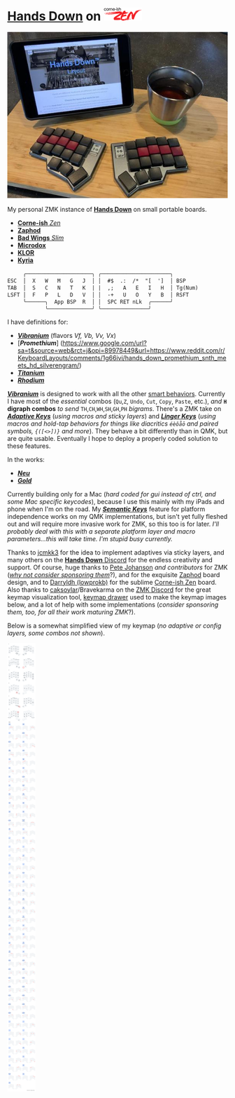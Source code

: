 # [**Hands Down**](http://handsdownlayout.com) on ![zen pic](zenlogo.png)

![zen pic](zen.jpg)

My personal ZMK instance of [**Hands Down**](http://handsdownlayout.com) on small portable boards.

- [**Corne-ish** *Zen*](https://www.reddit.com/r/ErgoMechKeyboards/comments/reyulp/my_new_zen/) 
- [**Zaphod**](https://www.reddit.com/r/ErgoMechKeyboards/comments/1130oor/zaphod_in_café_society/)
- [**Bad Wings** *Slim*](https://www.reddit.com/r/ErgoMechKeyboards/comments/16huy9s/thin_is_in/)
- [**Microdox**](https://old.boardsource.xyz/store/5f2e7e4a2902de7151494f92)
- [**KLOR**](https://github.com/GEIGEIGEIST/KLOR)
- [**Kyria**](https://splitkb.com/products/kyria-rev3)

```
     ╭─────────────────────╮ ╭──────────────────────╮
ESC  │  X   W   M   G   J  │ │  #$  .:  /*  "[  ']  │ BSP
TAB  │  S   C   N   T   K  | |  ,;   A   E   I   H  │ Tg(Num)
LSFT │  F   P   L   D   V  │ │  -+   U   O   Y   B  │ RSFT
     ╰──────╮  App BSP  R  │ │  SPC RET nLk  ╭──────╯
            ╰──────────────╯ ╰───────────────╯
```
I have definitions for:
- [***Vibranium***](https://sites.google.com/alanreiser.com/handsdown/home/hands-down-neu#h.eyvjpfoqjy65) (flavors *Vf, Vb, Vv, Vx*)
- [***Promethium***] (https://www.google.com/url?sa=t&source=web&rct=j&opi=89978449&url=https://www.reddit.com/r/KeyboardLayouts/comments/1g66ivi/hands_down_promethium_snth_meets_hd_silverengram/)
- [***Titanium***](https://sites.google.com/alanreiser.com/handsdown/home/hands-down-neu#h.wc98dpulr54c)
- [***Rhodium***](https://sites.google.com/alanreiser.com/handsdown/home/hands-down-neu#h.bv3bay1cp21z)

 [***Vibranium***](https://sites.google.com/alanreiser.com/handsdown/home/hands-down-neu#h.eyvjpfoqjy65) is designed to work with all the other [smart behaviors](https://sites.google.com/alanreiser.com/handsdown#h.8ngiif20qf4). Currently I have most of the *essential* combos (`Qu`,`Z`, `Undo`, `Cut`, `Copy`, `Paste`, etc.), *and* **`H` digraph combos** *to send* `TH`,`CH`,`WH`,`SH`,`GH`,`PH` *bigrams*. There's a ZMK take on [***Adaptive Keys***](https://sites.google.com/alanreiser.com/handsdown#h.ps4itorhjiq9) (*using macros and sticky layers*) and [***Linger Keys***](https://sites.google.com/alanreiser.com/handsdown#h.w8doktr0rzce) (*using macros and hold-tap behaviors for things like diacritics `éèôåō` and paired symbols, `{([<>])}` and more*). They behave a bit differently than in QMK, but are quite usable. Eventually I hope to deploy a properly coded solution to these features.

In the works:
- [***Neu***](https://sites.google.com/alanreiser.com/handsdown/home/hands-down-neu#h.ze4kq734zl5w)
- [***Gold***](https://sites.google.com/alanreiser.com/handsdown/home/hands-down-neu#h.8i2msuo3butx)


Currently building only for a Mac (*hard coded for gui instead of ctrl, and some Mac specific keycodes*), because I use this mainly with my iPads and phone when I'm on the road. My [***Semantic Keys***](https://sites.google.com/alanreiser.com/handsdown#h.7mehnxbqcx2s) feature for platform independence works on my QMK implementations, but isn't yet fully fleshed out and will require more invasive work for ZMK, so this too is for later. *I'll probably deal with this with a separate platform layer and macro parameters…this will take time. I'm stupid busy currently.*

Thanks to [jcmkk3](https://github.com/jcmkk3) for the idea to implement adaptives via sticky layers, and many others on the [**Hands Down** Discord](https://discord.gg/BC3fzb2E) for the endless creativity and support. Of course, huge thanks to [Pete Johanson](https://github.com/petejohanson) *and contributors* for ZMK ([*why not consider sponsoring them*](https://github.com/sponsors/petejohanson)?), and for the exquisite [Zaphod](https://github.com/petejohanson/zaphod-config) board design, and to [Darryldh (lowprokb)](https://github.com/LOWPROKB) for the sublime [Corne-ish Zen](https://github.com/LOWPROKB/zmk-config-Corne-ish-Zen) board. Also thanks to [caksoylar](https://github.com/caksoylar)/Bravekarma on the [ZMK Discord](https://discord.gg/HXWA39qJKX) for the great keymap visualization tool, [keymap drawer](https://github.com/caksoylar/keymap-drawer) used to make the keymap images below, and a lot of help with some implementations (*consider sponsoring them, too, for all their work maturing ZMK*?).

 Below is a somewhat simplified view of my keymap (*no adaptive or config layers, some combos not shown*).

![zaphod keymap](zaphod_keymap.png)
